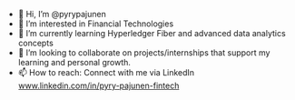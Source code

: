 - 👋 Hi, I’m @pyrypajunen
- 👀 I’m interested in Financial Technologies
- 🌱 I’m currently learning Hyperledger Fiber and advanced data analytics concepts
- 💞️ I’m looking to collaborate on projects/internships that support my learning and personal growth.
- 📫 How to reach: Connect with me via LinkedIn www.linkedin.com/in/pyry-pajunen-fintech

<!---
pyrypajunen/pyrypajunen is a ✨ special ✨ repository because its `README.md` (this file) appears on your GitHub profile.
You can click the Preview link to take a look at your changes.
--->
